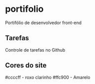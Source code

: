 # portifolio
Portifólio de desenvolvedor front-end

## Tarefas
Controle de tarefas no Github

## Cores do site
#ccccff - roxo clarinho
#ffc900 - Amarelo 
